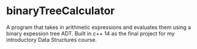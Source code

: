 # binaryTreeCalculator
A program that takes in arithmetic expressions and evaluates them using a binary expession tree ADT. Built in c++ 14 as the final project for my introductory Data Structures course.
